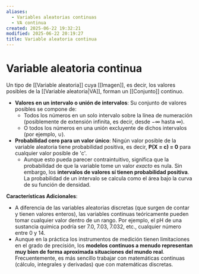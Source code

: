 ```yaml
---
aliases:
  - Variables aleatorias continuas
  - VA continua
created: 2025-06-22 19:32:21
modified: 2025-06-22 20:19:27
title: Variable aleatoria continua
---
```


# Variable aleatoria continua

Un tipo de [[Variable aleatoria]] cuya [[Imagen]], es decir, los valores posibles de la [[Variable aleatoria|VA]], forman un [[Conjunto]] continuo.

- **Valores en un intervalo o unión de intervalos**: Su conjunto de valores posibles se compone de:
    - Todos los números en un solo intervalo sobre la línea de numeración (posiblemente de extensión infinita, es decir, desde $-\infty$ hasta $\infty$).
    - O todos los números en una unión excluyente de dichos intervalos (por ejemplo, $\cup$).
- **Probabilidad cero para un valor único**: Ningún valor posible de la variable aleatoria tiene probabilidad positiva, es decir, **P(X = c) = 0** para cualquier valor posible de 'c'.
    - Aunque esto pueda parecer contraintuitivo, significa que la probabilidad de que la variable tome un valor _exacto_ es nula. Sin embargo, los **intervalos de valores sí tienen probabilidad positiva**. La probabilidad de un intervalo se calcula como el área bajo la curva de su función de densidad.

**Características Adicionales**:

- A diferencia de las variables aleatorias discretas (que surgen de contar y tienen valores enteros), las variables continuas teóricamente pueden tomar cualquier valor dentro de un rango. Por ejemplo, el pH de una sustancia química podría ser 7.0, 7.03, 7.032, etc., cualquier número entre 0 y 14.
- Aunque en la práctica los instrumentos de medición tienen limitaciones en el grado de precisión, los **modelos continuos a menudo representan muy bien de forma aproximada situaciones del mundo real**. Frecuentemente, es más sencillo trabajar con matemáticas continuas (cálculo, integrales y derivadas) que con matemáticas discretas.

